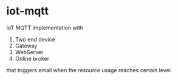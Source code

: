 # iot-mqtt

IoT MQTT implementation with 
1. Two end device
2. Gateway
3. WebServer
4. Online broker

that triggers email when the resource usage reaches certain level.

